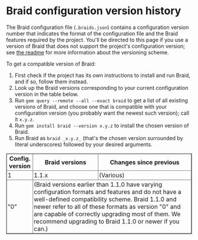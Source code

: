 # Braid configuration version history

The Braid configuration file (`.braids.json`) contains a configuration version
number that indicates the format of the configuration file and the Braid
features required by the project.  You'll be directed to this page if you use a
version of Braid that does not support the project's configuration version; see
[the readme](README.md#braid-version-compatibility) for more information about
the versioning scheme.

To get a compatible version of Braid:

1. First check if the project has its own instructions to install and run Braid,
   and if so, follow them instead.
2. Look up the Braid versions corresponding to your current configuration
   version in the table below.
3. Run `gem query --remote --all --exact braid` to get a list of all existing
   versions of Braid, and choose one that is compatible with your configuration
   version (you probably want the newest such version); call it `x.y.z`.
4. Run `gem install braid --version x.y.z` to install the chosen version of
   Braid.
5. Run Braid as `braid _x.y.z_` (that's the chosen version surrounded by literal
   underscores) followed by your desired arguments.

<table border="border">
<tr>
<th>Config. version</th>
<th>Braid versions</th>
<th>Changes since previous</th>
</tr>
<tr>
<td>1</td>
<td>1.1.x</td>
<td>(Various)</td>
</tr>
<tr>
<td>"0"</td>
<td colspan="2">
(Braid versions earlier than 1.1.0 have varying configuration formats and
features and do not have a well-defined compatibility scheme.  Braid 1.1.0 and
newer refer to all of these formats as version "0" and are capable of correctly
upgrading most of them.  We recommend upgrading to Braid 1.1.0 or newer if you
can.)
</td>
</tr>
</table>

<style>
header, section#downloads, .inner > hr {
    display: none;
}
.inner {
    padding-top: 35px;  /* same as header when it is visible */
}
th, td {
    border: 1px solid #6d6d6d;
    padding: 2px;
}
</style>
